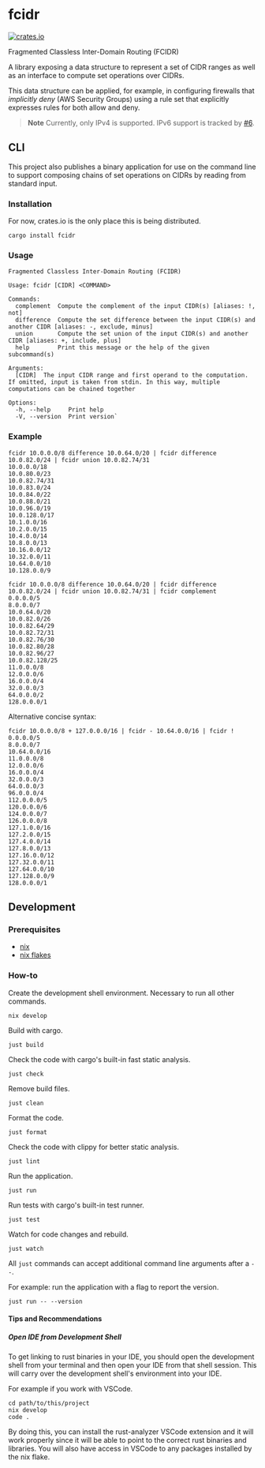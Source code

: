 # fcidr

[![crates.io](https://img.shields.io/crates/v/fcidr)](https://crates.io/crates/fcidr)

Fragmented Classless Inter-Domain Routing (FCIDR)

A library exposing a data structure to represent a set of CIDR ranges as well
as an interface to compute set operations over CIDRs.

This data structure can be applied, for example, in configuring firewalls that
*implicitly deny* (AWS Security Groups) using a rule set that explicitly
expresses rules for both allow and deny.

> **Note**
> Currently, only IPv4 is supported. IPv6 support is tracked by [#6](https://github.com/nicholaschiasson/fcidr/issues/6).

## CLI

This project also publishes a binary application for use on the command line to
support composing chains of set operations on CIDRs by reading from standard
input.

### Installation

For now, crates.io is the only place this is being distributed.

```
cargo install fcidr
```

### Usage

```
Fragmented Classless Inter-Domain Routing (FCIDR)

Usage: fcidr [CIDR] <COMMAND>

Commands:
  complement  Compute the complement of the input CIDR(s) [aliases: !, not]
  difference  Compute the set difference between the input CIDR(s) and another CIDR [aliases: -, exclude, minus]
  union       Compute the set union of the input CIDR(s) and another CIDR [aliases: +, include, plus]
  help        Print this message or the help of the given subcommand(s)

Arguments:
  [CIDR]  The input CIDR range and first operand to the computation. If omitted, input is taken from stdin. In this way, multiple computations can be chained together

Options:
  -h, --help     Print help
  -V, --version  Print version`
```

### Example

```
fcidr 10.0.0.0/8 difference 10.0.64.0/20 | fcidr difference 10.0.82.0/24 | fcidr union 10.0.82.74/31
10.0.0.0/18
10.0.80.0/23
10.0.82.74/31
10.0.83.0/24
10.0.84.0/22
10.0.88.0/21
10.0.96.0/19
10.0.128.0/17
10.1.0.0/16
10.2.0.0/15
10.4.0.0/14
10.8.0.0/13
10.16.0.0/12
10.32.0.0/11
10.64.0.0/10
10.128.0.0/9
```

```
fcidr 10.0.0.0/8 difference 10.0.64.0/20 | fcidr difference 10.0.82.0/24 | fcidr union 10.0.82.74/31 | fcidr complement
0.0.0.0/5
8.0.0.0/7
10.0.64.0/20
10.0.82.0/26
10.0.82.64/29
10.0.82.72/31
10.0.82.76/30
10.0.82.80/28
10.0.82.96/27
10.0.82.128/25
11.0.0.0/8
12.0.0.0/6
16.0.0.0/4
32.0.0.0/3
64.0.0.0/2
128.0.0.0/1
```

Alternative concise syntax:

```
fcidr 10.0.0.0/8 + 127.0.0.0/16 | fcidr - 10.64.0.0/16 | fcidr !
0.0.0.0/5
8.0.0.0/7
10.64.0.0/16
11.0.0.0/8
12.0.0.0/6
16.0.0.0/4
32.0.0.0/3
64.0.0.0/3
96.0.0.0/4
112.0.0.0/5
120.0.0.0/6
124.0.0.0/7
126.0.0.0/8
127.1.0.0/16
127.2.0.0/15
127.4.0.0/14
127.8.0.0/13
127.16.0.0/12
127.32.0.0/11
127.64.0.0/10
127.128.0.0/9
128.0.0.0/1
```

## Development

### Prerequisites

- [nix](https://nixos.org/download.html)
- [nix flakes](https://nixos.wiki/wiki/Flakes#Enable_flakes)

### How-to

Create the development shell environment. Necessary to run all other commands.

```shell
nix develop
```

Build with cargo.

```shell
just build
```

Check the code with cargo's built-in fast static analysis.

```shell
just check
```

Remove build files.

```shell
just clean
```

Format the code.

```shell
just format
```

Check the code with clippy for better static analysis.

```shell
just lint
```

Run the application.

```shell
just run
```

Run tests with cargo's built-in test runner.

```shell
just test
```

Watch for code changes and rebuild.

```shell
just watch
```

All `just` commands can accept additional command line arguments after a `--`.

For example: run the application with a flag to report the version.

```shell
just run -- --version
```

#### Tips and Recommendations

##### Open IDE from Development Shell

To get linking to rust binaries in your IDE, you should open the development shell from your terminal and then open your IDE
from that shell session. This will carry over the development shell's environment into your IDE.

For example if you work with VSCode.

```shell
cd path/to/this/project
nix develop
code .
```

By doing this, you can install the rust-analyzer VSCode extension and it will work properly since it will be able to point to
the correct rust binaries and libraries. You will also have access in VSCode to any packages installed by the nix flake.
